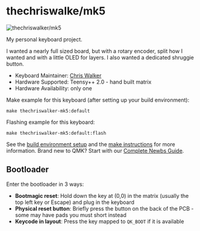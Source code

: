 # thechriswalke/mk5

![thechriswalker/mk5](https://thechriswalker.net/images/keyboard-mk5.jpg)

My personal keyboard project.

I wanted a nearly full sized board, but with a rotary encoder, split how I wanted
and with a little OLED for layers. I also wanted a dedicated shruggie button.

-   Keyboard Maintainer: [Chris Walker](https://github.com/thechriswalker)
-   Hardware Supported: Teensy++ 2.0 - hand built matrix
-   Hardware Availability: only one

Make example for this keyboard (after setting up your build environment):

    make thechriswalker-mk5:default

Flashing example for this keyboard:

    make thechriswalker-mk5:default:flash

See the [build environment setup](https://docs.qmk.fm/#/getting_started_build_tools) and the [make instructions](https://docs.qmk.fm/#/getting_started_make_guide) for more information. Brand new to QMK? Start with our [Complete Newbs Guide](https://docs.qmk.fm/#/newbs).

## Bootloader

Enter the bootloader in 3 ways:

-   **Bootmagic reset**: Hold down the key at (0,0) in the matrix (usually the top left key or Escape) and plug in the keyboard
-   **Physical reset button**: Briefly press the button on the back of the PCB - some may have pads you must short instead
-   **Keycode in layout**: Press the key mapped to `QK_BOOT` if it is available
